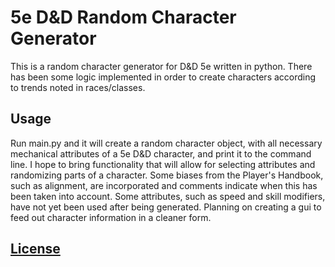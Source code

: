 ﻿# 5e D&D Random Character Generator

This is a random character generator for D&D 5e written in python. There has been some logic implemented in order to create characters according to trends noted in races/classes.


## Usage
Run main.py and it will create a random character object, with all necessary mechanical attributes of a 5e D&D character, and print it to the command line. I hope to bring functionality that will allow for selecting attributes and randomizing parts of a character. Some biases from the Player's Handbook, such as alignment, are incorporated and comments indicate when this has been taken into account. Some attributes, such as speed and skill modifiers, have not yet been used after being generated. Planning on creating a gui to feed out character information in a cleaner form.



## [License](license.txt)
